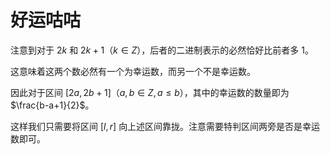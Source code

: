 # 好运咕咕

注意到对于 $2k$ 和 $2k + 1$（$k\in Z$），后者的二进制表示的必然恰好比前者多 $1$。

这意味着这两个数必然有一个为幸运数，而另一个不是幸运数。

因此对于区间 $[2a,2b+1]$（$a,b \in Z,a \leq b$），其中的幸运数的数量即为 $\frac{b-a+1}{2}$。

这样我们只需要将区间 $[l,r]$ 向上述区间靠拢。注意需要特判区间两旁是否是幸运数即可。

